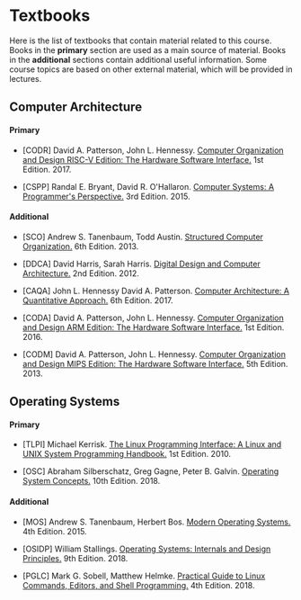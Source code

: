 # Textbooks

Here is the list of textbooks that contain material related to this course.
Books in the __primary__ section are used as a main source of material.
Books in the __additional__ sections contain additional useful information.
Some course topics are based on other external material, which will be provided in lectures.

## Computer Architecture

#### Primary

- [CODR] David A. Patterson, John L. Hennessy.
  [Computer Organization and Design RISC-V Edition: The Hardware Software Interface.](
  https://www.elsevier.com/books/computer-organization-and-design-risc-v-edition/patterson/978-0-12-812275-4)
  1st Edition. 2017.

- [CSPP] Randal E. Bryant, David R. O'Hallaron.
  [Computer Systems: A Programmer's Perspective.](
  https://www.pearson.com/us/higher-education/product/Bryant-Computer-Systems-A-Programmer-s-Perspective-3rd-Edition/9780134092669.html)
  3rd Edition. 2015.

#### Additional
 
- [SCO] Andrew S. Tanenbaum, Todd Austin.
  [Structured Computer Organization.](
  https://www.pearson.com/uk/educators/higher-education-educators/program/Tanenbaum-Structured-Computer-Organization-International-Edition-6th-Edition/PGM1038737.html)
  6th Edition. 2013.

- [DDCA] David Harris, Sarah Harris.
  [Digital Design and Computer Architecture.](
  https://www.elsevier.com/books/digital-design-and-computer-architecture/harris/978-0-12-394424-5)
  2nd Edition. 2012.
   
- [CAQA] John L. Hennessy David A. Patterson.
  [Computer Architecture: A Quantitative Approach.](
  https://www.elsevier.com/books/computer-architecture/hennessy/978-0-12-811905-1)
  6th Edition. 2017.

- [CODA] David A. Patterson, John L. Hennessy.
  [Computer Organization and Design ARM Edition: The Hardware Software Interface.](
  https://www.elsevier.com/books/computer-organization-and-design-arm-edition/patterson/978-0-12-801733-3)
  1st Edition. 2016.

- [CODM] David A. Patterson, John L. Hennessy.
  [Computer Organization and Design MIPS Edition: The Hardware Software Interface.](
  https://www.elsevier.com/books/computer-organization-and-design-mips-edition/patterson/978-0-12-407726-3)
  5th Edition. 2013.

## Operating Systems

#### Primary

- [TLPI] Michael Kerrisk.
  [The Linux Programming Interface: A Linux and UNIX System Programming Handbook.](
  https://man7.org/tlpi/)
  1st Edition. 2010.

- [OSC] Abraham Silberschatz, Greg Gagne, Peter B. Galvin.
  [Operating System Concepts.](
  https://www.wiley.com/en-us/Operating+System+Concepts%2C+10th+Edition-p-9781119320913)
  10th Edition. 2018.

#### Additional

- [MOS] Andrew S. Tanenbaum, Herbert Bos.
  [Modern Operating Systems.](
  https://www.pearson.com/us/higher-education/program/Tanenbaum-Modern-Operating-Systems-4th-Edition/PGM80736.html)
  4th Edition. 2015.

- [OSIDP] William Stallings.
  [Operating Systems: Internals and Design Principles.](
  https://www.pearson.com/us/higher-education/program/Stallings-Operating-Systems-Internals-and-Design-Principles-9th-Edition/PGM1262980.html)
  9th Edition. 2018.

- [PGLC] Mark G. Sobell, Matthew Helmke.
  [Practical Guide to Linux Commands, Editors, and Shell Programming.](
  https://www.pearson.com/store/p/practical-guide-to-linux-commands-editors-and-shell-programming-a/P100000878019/9780134774602)
  4th Edition. 2018.
